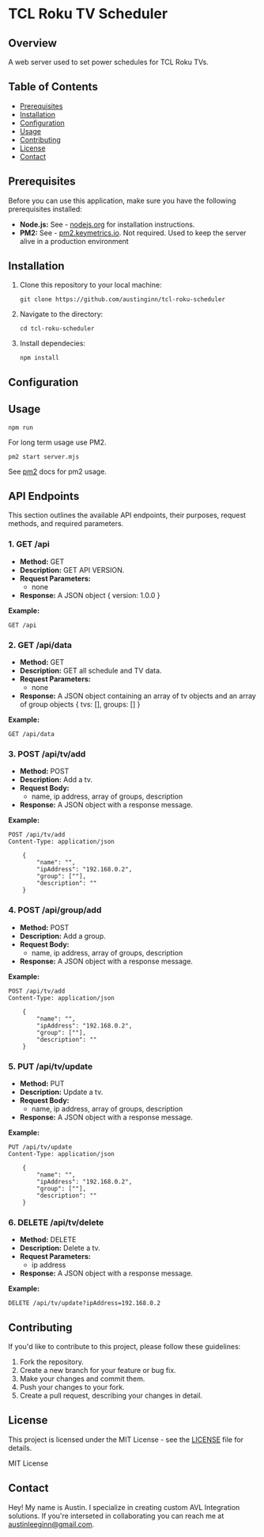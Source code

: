 # TCL Roku TV Scheduler

## Overview

A web server used to set power schedules for TCL Roku TVs.

## Table of Contents

- [Prerequisites](#prerequisites)
- [Installation](#installation)
- [Configuration](#configuration)
- [Usage](#usage)
- [Contributing](#contributing)
- [License](#license)
- [Contact](#contact)

## Prerequisites

Before you can use this application, make sure you have the following prerequisites installed:

- **Node.js:** See - [nodejs.org](https://nodejs.org/) for installation instructions.
- **PM2:** See - [pm2.keymetrics.io](https://pm2.keymetrics.io/). Not required. Used to keep the server alive in a production environment

## Installation

1. Clone this repository to your local machine:

   ```shell
   git clone https://github.com/austinginn/tcl-roku-scheduler
    ```
2. Navigate to the directory:
    ```shell
    cd tcl-roku-scheduler
    ```
3. Install dependecies:
    ```shell
    npm install
    ```

## Configuration

## Usage
```shell
npm run
```
For long term usage use PM2.
```shell
pm2 start server.mjs
```
See [pm2](https://pm2.keymetrics.io/) docs for pm2 usage.

## API Endpoints

This section outlines the available API endpoints, their purposes, request methods, and required parameters.

### 1. GET /api

- **Method:** GET
- **Description:** GET API VERSION.
- **Request Parameters:**
    - none
- **Response:** A JSON object { version: 1.0.0 }

**Example:**

```http
GET /api
```

### 2. GET /api/data

- **Method:** GET
- **Description:** GET all schedule and TV data.
- **Request Parameters:**
    - none
- **Response:** A JSON object containing an array of tv objects and an array of group objects { tvs: [], groups: [] }

**Example:**

```http
GET /api/data
```

### 3. POST /api/tv/add

- **Method:** POST
- **Description:** Add a tv.
- **Request Body:**
    - name, ip address, array of groups, description
- **Response:** A JSON object with a response message.

**Example:**

```http
POST /api/tv/add
Content-Type: application/json

    {
        "name": "", 
        "ipAddress": "192.168.0.2", 
        "group": [""], 
        "description": ""
    }
```

### 4. POST /api/group/add

- **Method:** POST
- **Description:** Add a group.
- **Request Body:**
    - name, ip address, array of groups, description
- **Response:** A JSON object with a response message.

**Example:**

```http
POST /api/tv/add
Content-Type: application/json

    {
        "name": "", 
        "ipAddress": "192.168.0.2", 
        "group": [""], 
        "description": ""
    }
```

### 5. PUT /api/tv/update

- **Method:** PUT
- **Description:** Update a tv.
- **Request Body:**
    - name, ip address, array of groups, description
- **Response:** A JSON object with a response message.

**Example:**

```http
PUT /api/tv/update
Content-Type: application/json

    {
        "name": "", 
        "ipAddress": "192.168.0.2", 
        "group": [""], 
        "description": ""
    }
```

### 6. DELETE /api/tv/delete

- **Method:** DELETE
- **Description:** Delete a tv.
- **Request Parameters:**
    - ip address
- **Response:** A JSON object with a response message.

**Example:**

```http
DELETE /api/tv/update?ipAddress=192.168.0.2
```
## Contributing
If you'd like to contribute to this project, please follow these guidelines:

1. Fork the repository.
2. Create a new branch for your feature or bug fix.
3. Make your changes and commit them.
4. Push your changes to your fork.
5. Create a pull request, describing your changes in detail.

## License

This project is licensed under the MIT License - see the [LICENSE](LICENSE) file for details.

MIT License

## Contact
Hey! My name is Austin.  I specialize in creating custom AVL Integration solutions. If you're interseted in collaborating you can reach me at [austinleeginn@gmail.com](mailto:austinleeginn@gmail.com).